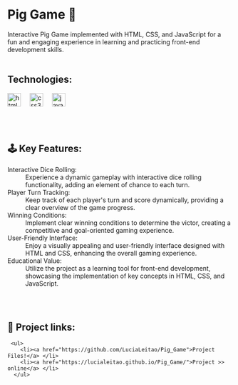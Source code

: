 # Pig Game 🎲
Interactive Pig Game implemented with HTML, CSS, and JavaScript for a fun and engaging experience in learning and practicing front-end development skills.
<br>
<br>

## Technologies:
<p> <img src="https://cdn.jsdelivr.net/gh/devicons/devicon/icons/html5/html5-original.svg" height="30" alt="html5 logo"  />
  <img width="12" />
  <img src="https://cdn.jsdelivr.net/gh/devicons/devicon/icons/css3/css3-original.svg" height="30" alt="css3 logo"  />
  <img width="12" />
  <img src="https://cdn.jsdelivr.net/gh/devicons/devicon/icons/javascript/javascript-original.svg" height="30" alt="javascript logo"  /></p>

<br>
<br>

## 🕹️ Key Features:

<dl>
  <dt>Interactive Dice Rolling:</dt>
  <dd>Experience a dynamic gameplay with interactive dice rolling functionality, adding an element of chance to each turn.</dd>
  <dt>Player Turn Tracking:</dt>
  <dd>Keep track of each player's turn and score dynamically, providing a clear overview of the game progress.</dd>
  <dt>Winning Conditions:</dt>
  <dd>Implement clear winning conditions to determine the victor, creating a competitive and goal-oriented gaming experience.</dd>
  <dt>User-Friendly Interface:</dt>
  <dd> Enjoy a visually appealing and user-friendly interface designed with HTML and CSS, enhancing the overall gaming experience.</dd>
  <dt>Educational Value:</dt>
  <dd>Utilize the project as a learning tool for front-end development, showcasing the implementation of key concepts in HTML, CSS, and JavaScript.</dd> 
</dl>
<br>
<br>

## 🔗 Project links:

     <ul>
        <li><a href="https://github.com/LuciaLeitao/Pig_Game">Project Files!</a> </li>
        <li><a href="https://lucialeitao.github.io/Pig_Game/">Project >> online</a> </li>
      </ul> 
